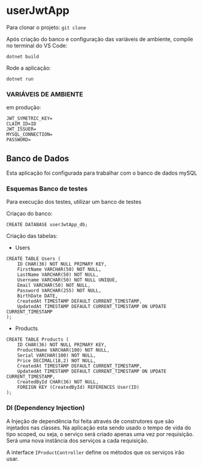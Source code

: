 # userJwtApp

Para clonar o projeto:
```git clone```

Após criação do banco e configuração das variáveis de ambiente, compile no terminal do VS Code:

```dotnet build```

Rode a aplicação:

```dotnet run```

### VARIÁVEIS DE AMBIENTE

em produção:

```
JWT_SYMETRIC_KEY=
CLAIM_ID=ID
JWT_ISSUER=
MYSQL_CONNECTION=
PASSWORD=
```

## Banco de Dados

Esta aplicação foi configurada para trabalhar com o banco de dados mySQL

### Esquemas Banco de testes

Para execução dos testes, utilizar um banco de testes

Criaçao do banco:
```
CREATE DATABASE userJwtApp_db;
```
Criação das tabelas:
- Users
```
CREATE TABLE Users (
    ID CHAR(36) NOT NULL PRIMARY KEY,
    FirstName VARCHAR(50) NOT NULL,
    LastName VARCHAR(50) NOT NULL,
    Username VARCHAR(50) NOT NULL UNIQUE,
    Email VARCHAR(50) NOT NULL,
    Password VARCHAR(255) NOT NULL,
    BirthDate DATE,
    CreatedAt TIMESTAMP DEFAULT CURRENT_TIMESTAMP,
    UpdatedAt TIMESTAMP DEFAULT CURRENT_TIMESTAMP ON UPDATE CURRENT_TIMESTAMP
);
```
- Products
```
CREATE TABLE Products (
    ID CHAR(36) NOT NULL PRIMARY KEY,
    ProductName VARCHAR(100) NOT NULL,
    Serial VARCHAR(100) NOT NULL,
    Price DECIMAL(18,2) NOT NULL,
    CreatedAt TIMESTAMP DEFAULT CURRENT_TIMESTAMP,
    UpdatedAt TIMESTAMP DEFAULT CURRENT_TIMESTAMP ON UPDATE CURRENT_TIMESTAMP,
    CreatedById CHAR(36) NOT NULL,
    FOREIGN KEY (CreatedById) REFERENCES User(ID)
);
```

### DI (Dependency Injection)

A Injeção de dependência foi feita através de construtores que são injetados nas classes. Na aplicação esta sendo usado o tempo de vida do tipo scoped, ou seja, o serviço será criado apenas uma vez por requisição. Será uma nova instância dos serviços a cada requisição.

A interface ```IProductController``` define os métodos que os serviços irão usar.



